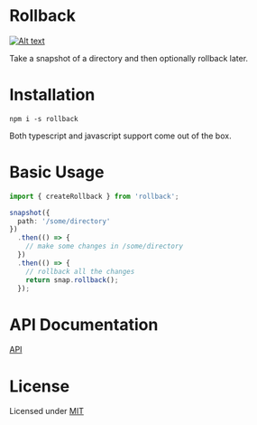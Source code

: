 # Rollback

[![Alt text](https://img.youtube.com/vi/rS-HcK7d-LE/0.jpg)](https://www.youtube.com/watch?v=rS-HcK7d-LE)

Take a snapshot of a directory and then optionally rollback later.

# Installation

`npm i -s rollback`

Both typescript and javascript support come out of the box.

# Basic Usage

```typescript
import { createRollback } from 'rollback';

snapshot({
  path: '/some/directory'
})
  .then(() => {
    // make some changes in /some/directory
  })
  .then(() => {
    // rollback all the changes
    return snap.rollback();
  });
```

# API Documentation

[API](https://github.com/JustinLivi/rollback/blob/master/docs/README.md)

# License

Licensed under [MIT](https://github.com/JustinLivi/rollback/blob/master/LICENSE)
